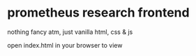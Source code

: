 # prometheus research frontend

nothing fancy atm, just vanilla html, css & js

open index.html in your browser to view
